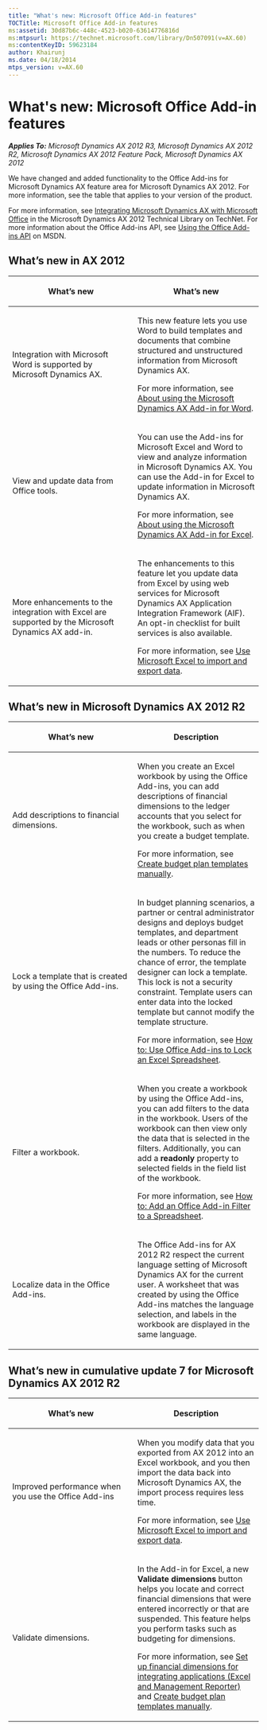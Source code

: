 ```yaml
---
title: "What's new: Microsoft Office Add-in features"
TOCTitle: Microsoft Office Add-in features
ms:assetid: 30d87b6c-448c-4523-b020-63614776816d
ms:mtpsurl: https://technet.microsoft.com/library/Dn507091(v=AX.60)
ms:contentKeyID: 59623184
author: Khairunj
ms.date: 04/18/2014
mtps_version: v=AX.60
---
```


# What's new: Microsoft Office Add-in features 


_**Applies To:** Microsoft Dynamics AX 2012 R3, Microsoft Dynamics AX 2012 R2, Microsoft Dynamics AX 2012 Feature Pack, Microsoft Dynamics AX 2012_

We have changed and added functionality to the Office Add-ins for Microsoft Dynamics AX feature area for Microsoft Dynamics AX 2012. For more information, see the table that applies to your version of the product.

For more information, see [Integrating Microsoft Dynamics AX with Microsoft Office](integrating-microsoft-dynamics-ax-with-microsoft-office.md) in the Microsoft Dynamics AX 2012 Technical Library on TechNet. For more information about the Office Add-ins API, see [Using the Office Add-ins API](https://technet.microsoft.com/library/jj677288\(v=ax.60\)) on MSDN.

## What’s new in AX 2012

<table>
<colgroup>
<col style="width: 50%" />
<col style="width: 50%" />
</colgroup>
<thead>
<tr class="header">
<th><p>What’s new</p></th>
<th><p>What’s new</p></th>
</tr>
</thead>
<tbody>
<tr class="odd">
<td><p>Integration with Microsoft Word is supported by Microsoft Dynamics AX.</p></td>
<td><p>This new feature lets you use Word to build templates and documents that combine structured and unstructured information from Microsoft Dynamics AX.</p>
<p>For more information, see <a href="about-using-the-microsoft-dynamics-ax-add-in-for-word.md">About using the Microsoft Dynamics AX Add-in for Word</a>.</p></td>
</tr>
<tr class="even">
<td><p>View and update data from Office tools.</p></td>
<td><p>You can use the Add-ins for Microsoft Excel and Word to view and analyze information in Microsoft Dynamics AX. You can use the Add-in for Excel to update information in Microsoft Dynamics AX.</p>
<p>For more information, see <a href="about-using-the-microsoft-dynamics-ax-add-in-for-excel.md">About using the Microsoft Dynamics AX Add-in for Excel</a>.</p></td>
</tr>
<tr class="odd">
<td><p>More enhancements to the integration with Excel are supported by the Microsoft Dynamics AX add-in.</p></td>
<td><p>The enhancements to this feature let you update data from Excel by using web services for Microsoft Dynamics AX Application Integration Framework (AIF). An opt-in checklist for built services is also available.</p>
<p>For more information, see <a href="use-microsoft-excel-to-import-and-export-data.md">Use Microsoft Excel to import and export data</a>.</p></td>
</tr>
</tbody>
</table>


## What’s new in Microsoft Dynamics AX 2012 R2

<table>
<colgroup>
<col style="width: 50%" />
<col style="width: 50%" />
</colgroup>
<thead>
<tr class="header">
<th><p>What’s new</p></th>
<th><p>Description</p></th>
</tr>
</thead>
<tbody>
<tr class="odd">
<td><p>Add descriptions to financial dimensions.</p></td>
<td><p>When you create an Excel workbook by using the Office Add-ins, you can add descriptions of financial dimensions to the ledger accounts that you select for the workbook, such as when you create a budget template.</p>
<p>For more information, see <a href="create-budget-plan-templates-manually.md">Create budget plan templates manually</a>.</p></td>
</tr>
<tr class="even">
<td><p>Lock a template that is created by using the Office Add-ins.</p></td>
<td><p>In budget planning scenarios, a partner or central administrator designs and deploys budget templates, and department leads or other personas fill in the numbers. To reduce the chance of error, the template designer can lock a template. This lock is not a security constraint. Template users can enter data into the locked template but cannot modify the template structure.</p>
<p>For more information, see <a href="https://technet.microsoft.com/library/jj677287(v=ax.60)">How to: Use Office Add-ins to Lock an Excel Spreadsheet</a>.</p></td>
</tr>
<tr class="odd">
<td><p>Filter a workbook.</p></td>
<td><p>When you create a workbook by using the Office Add-ins, you can add filters to the data in the workbook. Users of the workbook can then view only the data that is selected in the filters. Additionally, you can add a <strong>readonly</strong> property to selected fields in the field list of the workbook.</p>
<p>For more information, see <a href="https://technet.microsoft.com/library/jj677294(v=ax.60)">How to: Add an Office Add-in Filter to a Spreadsheet</a>.</p></td>
</tr>
<tr class="even">
<td><p>Localize data in the Office Add-ins.</p></td>
<td><p>The Office Add-ins for AX 2012 R2 respect the current language setting of Microsoft Dynamics AX for the current user. A worksheet that was created by using the Office Add-ins matches the language selection, and labels in the workbook are displayed in the same language.</p></td>
</tr>
</tbody>
</table>


## What’s new in cumulative update 7 for Microsoft Dynamics AX 2012 R2

<table>
<colgroup>
<col style="width: 50%" />
<col style="width: 50%" />
</colgroup>
<thead>
<tr class="header">
<th><p>What’s new</p></th>
<th><p>Description</p></th>
</tr>
</thead>
<tbody>
<tr class="odd">
<td><p>Improved performance when you use the Office Add-ins</p></td>
<td><p>When you modify data that you exported from AX 2012 into an Excel workbook, and you then import the data back into Microsoft Dynamics AX, the import process requires less time.</p>
<p>For more information, see <a href="use-microsoft-excel-to-import-and-export-data.md">Use Microsoft Excel to import and export data</a>.</p></td>
</tr>
<tr class="even">
<td><p>Validate dimensions.</p></td>
<td><p>In the Add-in for Excel, a new <strong>Validate dimensions</strong> button helps you locate and correct financial dimensions that were entered incorrectly or that are suspended. This feature helps you perform tasks such as budgeting for dimensions.</p>
<p>For more information, see <a href="set-up-financial-dimensions-for-integrating-applications-excel-and-management-reporter.md">Set up financial dimensions for integrating applications (Excel and Management Reporter)</a> and <a href="create-budget-plan-templates-manually.md">Create budget plan templates manually</a>.</p></td>
</tr>
</tbody>
</table>

  


